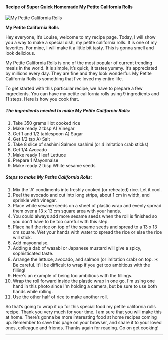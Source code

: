             

#### Recipe of Super Quick Homemade My Petite California Rolls

![My Petite California Rolls](https://img-global.cpcdn.com/recipes/5927531669618688/751x532cq70/my-petite-california-rolls-recipe-main-photo.jpg)

**My Petite California Rolls**

Hey everyone, it’s Louise, welcome to my recipe page. Today, I will show you a way to make a special dish, my petite california rolls. It is one of my favorites. For mine, I will make it a little bit tasty. This is gonna smell and look delicious.

My Petite California Rolls is one of the most popular of current trending meals in the world. It is simple, it’s quick, it tastes yummy. It’s appreciated by millions every day. They are fine and they look wonderful. My Petite California Rolls is something that I’ve loved my entire life.

To get started with this particular recipe, we have to prepare a few ingredients. You can have my petite california rolls using 9 ingredients and 11 steps. Here is how you cook that.

##### The ingredients needed to make My Petite California Rolls:

1.  Take 350 grams Hot cooked rice
2.  Make ready 2 tbsp A) Vinegar
3.  Get 1 and 1/2 tablespoon A) Sugar
4.  Get 1/2 tsp A) Salt
5.  Take 8 slice of sashimi Salmon sashimi (or 4 imitation crab sticks)
6.  Get 1/4 Avocado
7.  Make ready 1 leaf Lettuce
8.  Prepare 1 Mayonnaise
9.  Make ready 2 tbsp White sesame seeds

##### Steps to make My Petite California Rolls:

1.  Mix the 'A' condiments into freshly cooked (or reheated) rice. Let it cool.
2.  Peel the avocado and cut into long strips, about 1 cm in width, and sprinkle with vinegar.
3.  Place white sesame seeds on a sheet of plastic wrap and evenly spread them over a 13 x 13 cm square area with your hands.
4.  You could always add more sesame seeds when the roll is finished so you don't have to be too careful with this step.
5.  Place half the rice on top of the sesame seeds and spread to a 13 x 13 cm square. Wet your hands with water to spread the rice or else the rice will stick.
6.  Add mayonnaise.
7.  Adding a dab of wasabi or Japanese mustard will give a spicy, sophisticated taste.
8.  Arrange the lettuce, avocado, and salmon (or imitation crab) on top. ＊Be careful. It'll be difficult to wrap if you get too ambitious with the filling!
9.  Here's an example of being too ambitious with the fillings.
10.  Wrap the roll forward inside the plastic wrap in one go. I'm using one hand in this photo since I'm holding a camera, but be sure to use both hands while rolling.
11.  Use the other half of rice to make another roll.

So that’s going to wrap it up for this special food my petite california rolls recipe. Thank you very much for your time. I am sure that you will make this at home. There’s gonna be more interesting food at home recipes coming up. Remember to save this page on your browser, and share it to your loved ones, colleague and friends. Thanks again for reading. Go on get cooking!

* * *